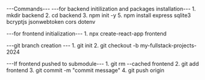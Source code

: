  ---Commands---
 ---for backend initilization and packages installation---
    1. mkdir backend
    2. cd backend
    3. npm init -y 
    5. npm install express sqlite3 bcryptjs jsonwebtoken cors dotenv

---for frontend initialization---
    1. npx create-react-app frontend

---git branch creation ---
    1. git init
    2. git checkout -b my-fullstack-projects-2024

---If frontend pushed to submodule---
    1. git rm --cached frontend 
    2. git add frontend
    3. git commit -m "commit message"
    4. git push origin <my-branch>
